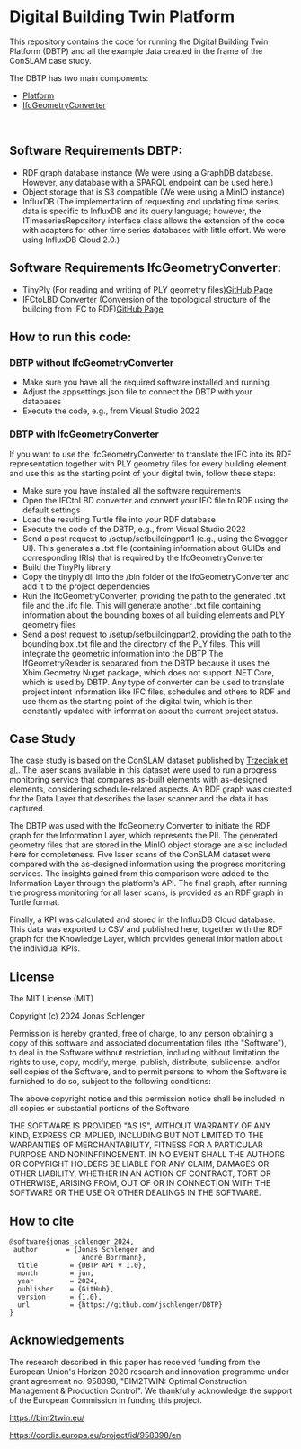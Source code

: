 # Digital Building Twin Platform

This repository contains the code for running the Digital Building Twin Platform (DBTP) and all the example data created in the frame of the ConSLAM case study.

The DBTP has two main components:
* [Platform](DBT-API)
* [IfcGeometryConverter](IfcGeometryReader)
<br />

## Software Requirements DBTP:
* RDF graph database instance (We were using a GraphDB database. However, any database with a SPARQL endpoint can be used here.)
* Object storage that is S3 compatible (We were using a MinIO instance)
* InfluxDB (The implementation of requesting and updating time series data is specific to InfluxDB and its query language; however, the ITimeseriesRepository interface class allows the extension of the code with adapters for other time series databases with little effort. We were using InfluxDB Cloud 2.0.)

## Software Requirements IfcGeometryConverter:
* TinyPly (For reading and writing of PLY geometry files)[GitHub Page](https://github.com/yk35/tinyply.net)
* IFCtoLBD Converter (Conversion of the topological structure of the building from IFC to RDF)[GitHub Page](https://github.com/jyrkioraskari/IFCtoLBD)

## How to run this code:

### DBTP without IfcGeometryConverter
* Make sure you have all the required software installed and running
* Adjust the appsettings.json file to connect the DBTP with your databases
* Execute the code, e.g., from Visual Studio 2022

### DBTP with IfcGeometryConverter
If you want to use the IfcGeometryConverter to translate the IFC into its RDF representation together with PLY geometry files for every building element and use this as the starting point of your digital twin, follow these steps:
* Make sure you have installed all the software requirements
* Open the IFCtoLBD converter and convert your IFC file to RDF using the default settings
* Load the resulting Turtle file into your RDF database
* Execute the code of the DBTP, e.g., from Visual Studio 2022
* Send a post request to /setup/setbuildingpart1 (e.g., using the Swagger UI). This generates a .txt file (containing information about GUIDs and corresponding IRIs) that is required by the IfcGeometryConverter
* Build the TinyPly library
* Copy the tinyply.dll into the /bin folder of the IfcGeometryConverter and add it to the project dependencies
* Run the IfcGeometryConverter, providing the path to the generated .txt file and the .ifc file. This will generate another .txt file containing information about the bounding boxes of all building elements and PLY geometry files
* Send a post request to /setup/setbuildingpart2, providing the path to the bounding box .txt file and the directory of the PLY files. This will integrate the geometric information into the DBTP
The IfGeometryReader is separated from the DBTP because it uses the Xbim.Geometry Nuget package, which does not support .NET Core, which is used by DBTP.
Any type of converter can be used to translate project intent information like IFC files, schedules and others to RDF and use them as the starting point of the digital twin, which is then constantly updated with information about the current project status.

## Case Study
The case study is based on the ConSLAM dataset published by [Trzeciak et al.](https://github.com/mac137/ConSLAM).
The laser scans available in this dataset were used to run a progress monitoring service that compares as-built elements with as-designed elements, considering schedule-related aspects.
An RDF graph was created for the Data Layer that describes the laser scanner and the data it has captured.

The DBTP was used with the IfcGeometry Converter to initiate the RDF graph for the Information Layer, which represents the PII. 
The generated geometry files that are stored in the MinIO object storage are also included here for completeness.
Five laser scans of the ConSLAM dataset were compared with the as-designed information using the progress monitoring services.
The insights gained from this comparison were added to the Information Layer through the platform's API.
The final graph, after running the progress monitoring for all laser scans, is provided as an RDF graph in Turtle format.

Finally, a KPI was calculated and stored in the InfluxDB Cloud database. 
This data was exported to CSV and published here, together with the RDF graph for the Knowledge Layer, which provides general information about the individual KPIs.

## License
The MIT License (MIT)

Copyright (c) 2024 Jonas Schlenger

Permission is hereby granted, free of charge, to any person obtaining a copy
of this software and associated documentation files (the "Software"), to deal
in the Software without restriction, including without limitation the rights
to use, copy, modify, merge, publish, distribute, sublicense, and/or sell
copies of the Software, and to permit persons to whom the Software is
furnished to do so, subject to the following conditions:

The above copyright notice and this permission notice shall be included in all
copies or substantial portions of the Software.

THE SOFTWARE IS PROVIDED "AS IS", WITHOUT WARRANTY OF ANY KIND, EXPRESS OR
IMPLIED, INCLUDING BUT NOT LIMITED TO THE WARRANTIES OF MERCHANTABILITY,
FITNESS FOR A PARTICULAR PURPOSE AND NONINFRINGEMENT. IN NO EVENT SHALL THE
AUTHORS OR COPYRIGHT HOLDERS BE LIABLE FOR ANY CLAIM, DAMAGES OR OTHER
LIABILITY, WHETHER IN AN ACTION OF CONTRACT, TORT OR OTHERWISE, ARISING FROM,
OUT OF OR IN CONNECTION WITH THE SOFTWARE OR THE USE OR OTHER DEALINGS IN THE
SOFTWARE.

## How to cite
```
@software{jonas_schlenger_2024,
 author       = {Jonas Schlenger and
                  André Borrmann},
  title        = {DBTP API v 1.0},
  month        = jun,
  year         = 2024,
  publisher    = {GitHub},
  version      = {1.0},
  url          = {https://github.com/jschlenger/DBTP}
}
```

## Acknowledgements
The research described in this paper has received funding from the European Union's Horizon 2020 research and innovation programme under grant agreement no. 958398, "BIM2TWIN: Optimal Construction Management & Production Control". 
We thankfully acknowledge the support of the European Commission in funding this project.

https://bim2twin.eu/

https://cordis.europa.eu/project/id/958398/en 